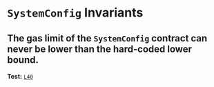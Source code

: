 # `SystemConfig` Invariants

## The gas limit of the `SystemConfig` contract can never be lower than the hard-coded lower bound.
**Test:** [`L40`](https://github.com/ethereum-optimism/optimism/tree/develop/packages/contracts-bedrock/contracts/test/invariants/SystemConfig.t.sol#L40)

